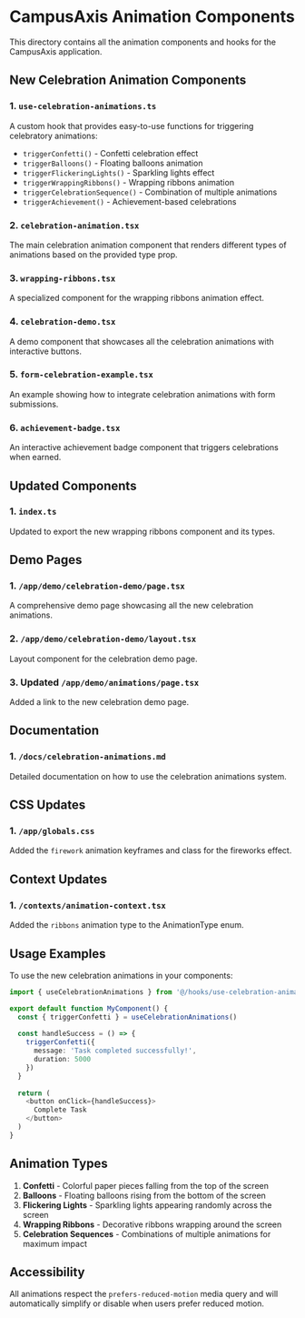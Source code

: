 # CampusAxis Animation Components

This directory contains all the animation components and hooks for the CampusAxis application.

## New Celebration Animation Components

### 1. `use-celebration-animations.ts`
A custom hook that provides easy-to-use functions for triggering celebratory animations:
- `triggerConfetti()` - Confetti celebration effect
- `triggerBalloons()` - Floating balloons animation
- `triggerFlickeringLights()` - Sparkling lights effect
- `triggerWrappingRibbons()` - Wrapping ribbons animation
- `triggerCelebrationSequence()` - Combination of multiple animations
- `triggerAchievement()` - Achievement-based celebrations

### 2. `celebration-animation.tsx`
The main celebration animation component that renders different types of animations based on the provided type prop.

### 3. `wrapping-ribbons.tsx`
A specialized component for the wrapping ribbons animation effect.

### 4. `celebration-demo.tsx`
A demo component that showcases all the celebration animations with interactive buttons.

### 5. `form-celebration-example.tsx`
An example showing how to integrate celebration animations with form submissions.

### 6. `achievement-badge.tsx`
An interactive achievement badge component that triggers celebrations when earned.

## Updated Components

### 1. `index.ts`
Updated to export the new wrapping ribbons component and its types.

## Demo Pages

### 1. `/app/demo/celebration-demo/page.tsx`
A comprehensive demo page showcasing all the new celebration animations.

### 2. `/app/demo/celebration-demo/layout.tsx`
Layout component for the celebration demo page.

### 3. Updated `/app/demo/animations/page.tsx`
Added a link to the new celebration demo page.

## Documentation

### 1. `/docs/celebration-animations.md`
Detailed documentation on how to use the celebration animations system.

## CSS Updates

### 1. `/app/globals.css`
Added the `firework` animation keyframes and class for the fireworks effect.

## Context Updates

### 1. `/contexts/animation-context.tsx`
Added the `ribbons` animation type to the AnimationType enum.

## Usage Examples

To use the new celebration animations in your components:

```typescript
import { useCelebrationAnimations } from '@/hooks/use-celebration-animations'

export default function MyComponent() {
  const { triggerConfetti } = useCelebrationAnimations()
  
  const handleSuccess = () => {
    triggerConfetti({
      message: 'Task completed successfully!',
      duration: 5000
    })
  }
  
  return (
    <button onClick={handleSuccess}>
      Complete Task
    </button>
  )
}
```

## Animation Types

1. **Confetti** - Colorful paper pieces falling from the top of the screen
2. **Balloons** - Floating balloons rising from the bottom of the screen
3. **Flickering Lights** - Sparkling lights appearing randomly across the screen
4. **Wrapping Ribbons** - Decorative ribbons wrapping around the screen
5. **Celebration Sequences** - Combinations of multiple animations for maximum impact

## Accessibility

All animations respect the `prefers-reduced-motion` media query and will automatically simplify or disable when users prefer reduced motion.